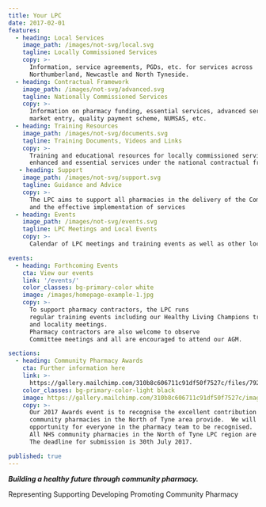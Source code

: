 ```yaml
---
title: Your LPC
date: 2017-02-01
features:
  - heading: Local Services
    image_path: /images/not-svg/local.svg
    tagline: Locally Commissioned Services
    copy: >-
      Information, service agreements, PGDs, etc. for services across
      Northumberland, Newcastle and North Tyneside.
  - heading: Contractual Framework
    image_path: /images/not-svg/advanced.svg
    tagline: Nationally Commissioned Services
    copy: >-
      Information on pharmacy funding, essential services, advanced services
      market entry, quality payment scheme, NUMSAS, etc.
  - heading: Training Resources
    image_path: /images/not-svg/documents.svg
    tagline: Training Documents, Videos and Links
    copy: >-
      Training and educational resources for locally commissioned services as well as 
      enhanced and essential services under the national contractual framework
   - heading: Support
    image_path: /images/not-svg/support.svg
    tagline: Guidance and Advice
    copy: >-
      The LPC aims to support all pharmacies in the delivery of the Community Pharmacy contractual framework
      and the effective implementation of services
  - heading: Events
    image_path: /images/not-svg/events.svg
    tagline: LPC Meetings and Local Events
    copy: >-
      Calendar of LPC meetings and training events as well as other local events of interest to community pharmacy

events:
  - heading: Forthcoming Events
    cta: View our events
    link: '/events/'
    color_classes: bg-primary-color white
    image: /images/homepage-example-1.jpg
    copy: >-
      To support pharmacy contractors, the LPC runs
      regular training events including our Healthy Living Champions training
      and locality meetings.
      Pharmacy contractors are also welcome to observe
      Committee meetings and all are encouraged to attend our AGM.

sections:
  - heading: Community Pharmacy Awards
    cta: Further information here
    link: >-
      https://gallery.mailchimp.com/310b8c606711c91df50f7527c/files/7920f7bd-e5d8-42c9-9dd7-3386537d5c62/LPC_Awards_Rev_17_06_A.pdf
    color_classes: bg-primary-color-light black
    image: https://gallery.mailchimp.com/310b8c606711c91df50f7527c/images/3b4a03e8-e47f-4b85-b196-13493dc3aa44.jpg
    copy: >-
      Our 2017 Awards event is to recognise the excellent contribution to patient care, public health and community involvement that
      community pharmacies in the North of Tyne area provide.  We will be presenting awards across six categories giving
      opportunity for everyone in the pharmacy team to be recognised.
      All NHS community pharmacies in the North of Tyne LPC region are eligible to enter the awards.
      The deadline for submission is 30th July 2017.    

published: true
---
```


**_Building a healthy future through community pharmacy._**

Representing  Supporting  Developing  Promoting Community Pharmacy
